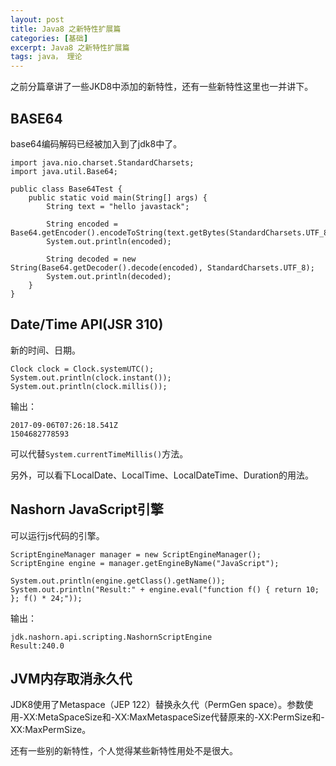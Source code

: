 ```yaml
---
layout: post
title: Java8 之新特性扩展篇
categories: [基础]
excerpt: Java8 之新特性扩展篇
tags: java， 理论  
---
```

之前分篇章讲了一些JKD8中添加的新特性，还有一些新特性这里也一并讲下。

## BASE64

base64编码解码已经被加入到了jdk8中了。

```
import java.nio.charset.StandardCharsets;
import java.util.Base64;

public class Base64Test {
	public static void main(String[] args) {
		String text = "hello javastack";

		String encoded = Base64.getEncoder().encodeToString(text.getBytes(StandardCharsets.UTF_8));
		System.out.println(encoded);

		String decoded = new String(Base64.getDecoder().decode(encoded), StandardCharsets.UTF_8);
		System.out.println(decoded);
	}
}
```

## Date/Time API(JSR 310)

新的时间、日期。


```
Clock clock = Clock.systemUTC();
System.out.println(clock.instant());
System.out.println(clock.millis());
```


输出：

```
2017-09-06T07:26:18.541Z
1504682778593
```

可以代替`System.currentTimeMillis()`方法。

另外，可以看下LocalDate、LocalTime、LocalDateTime、Duration的用法。

## Nashorn JavaScript引擎

可以运行js代码的引擎。


```
ScriptEngineManager manager = new ScriptEngineManager();
ScriptEngine engine = manager.getEngineByName("JavaScript");

System.out.println(engine.getClass().getName());
System.out.println("Result:" + engine.eval("function f() { return 10; }; f() * 24;"));
```
输出：

```
jdk.nashorn.api.scripting.NashornScriptEngine
Result:240.0
```

## JVM内存取消永久代

JDK8使用了Metaspace（JEP 122）替换永久代（PermGen space）。参数使用-XX:MetaSpaceSize和-XX:MaxMetaspaceSize代替原来的-XX:PermSize和-XX:MaxPermSize。

还有一些别的新特性，个人觉得某些新特性用处不是很大。
